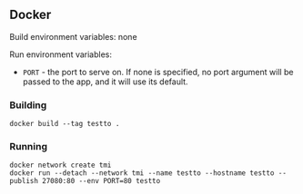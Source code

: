 <!--
    Licensed to the Apache Software Foundation (ASF) under one
    or more contributor license agreements.  See the NOTICE file
    distributed with this work for additional information
    regarding copyright ownership.  The ASF licenses this file
    to you under the Apache License, Version 2.0 (the
    "License"); you may not use this file except in compliance
    with the License.  You may obtain a copy of the License at

      http://www.apache.org/licenses/LICENSE-2.0

    Unless required by applicable law or agreed to in writing,
    software distributed under the License is distributed on an
    "AS IS" BASIS, WITHOUT WARRANTIES OR CONDITIONS OF ANY
    KIND, either express or implied.  See the License for the
    specific language governing permissions and limitations
    under the License.
-->

## Docker

Build environment variables: none

Run environment variables:

- `PORT` - the port to serve on. If none is specified, no port argument will be passed to the app, and it will use its
  default.

### Building

`docker build --tag testto .`

### Running

```
docker network create tmi
docker run --detach --network tmi --name testto --hostname testto --publish 27080:80 --env PORT=80 testto
```
